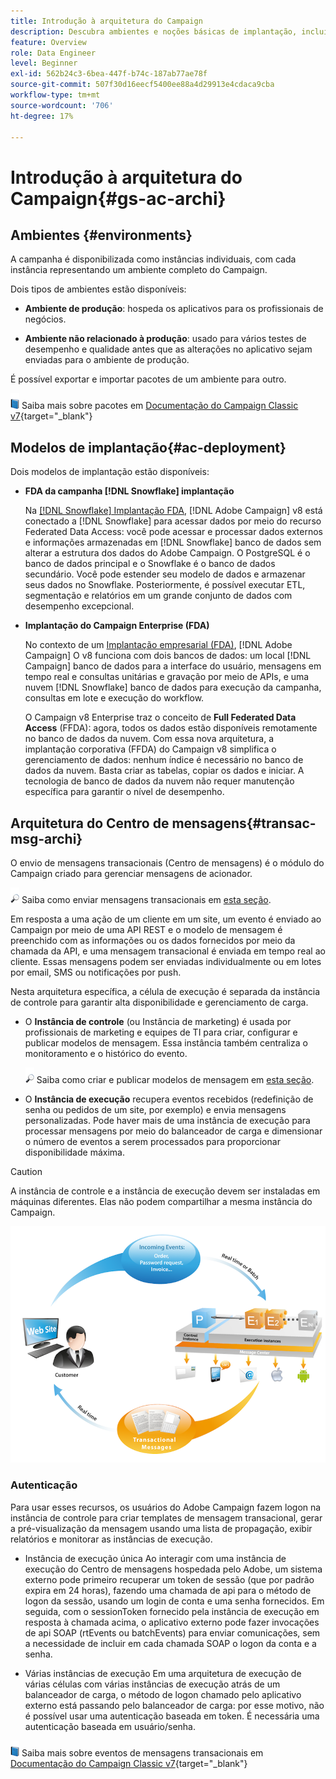 ```yaml
---
title: Introdução à arquitetura do Campaign
description: Descubra ambientes e noções básicas de implantação, incluindo como criar relatórios sobre um ambiente de campanha.
feature: Overview
role: Data Engineer
level: Beginner
exl-id: 562b24c3-6bea-447f-b74c-187ab77ae78f
source-git-commit: 507f30d16eecf5400ee88a4d29913e4cdaca9cba
workflow-type: tm+mt
source-wordcount: '706'
ht-degree: 17%

---
```


# Introdução à arquitetura do Campaign{#gs-ac-archi}

## Ambientes {#environments}

A campanha é disponibilizada como instâncias individuais, com cada instância representando um ambiente completo do Campaign.

Dois tipos de ambientes estão disponíveis:

* **Ambiente de produção**: hospeda os aplicativos para os profissionais de negócios.

* **Ambiente não relacionado à produção**: usado para vários testes de desempenho e qualidade antes que as alterações no aplicativo sejam enviadas para o ambiente de produção.

É possível exportar e importar pacotes de um ambiente para outro.

![](../assets/do-not-localize/book.png) Saiba mais sobre pacotes em [Documentação do Campaign Classic v7](https://experienceleague.adobe.com/docs/campaign-classic/using/getting-started/administration-basics/working-with-data-packages.html){target=&quot;_blank&quot;}

## Modelos de implantação{#ac-deployment}

Dois modelos de implantação estão disponíveis:

* **FDA da campanha [!DNL Snowflake] implantação**

   Na [[!DNL Snowflake] Implantação FDA](fda-deployment.md), [!DNL Adobe Campaign] v8 está conectado a [!DNL Snowflake] para acessar dados por meio do recurso Federated Data Access: você pode acessar e processar dados externos e informações armazenadas em [!DNL Snowflake] banco de dados sem alterar a estrutura dos dados do Adobe Campaign. O PostgreSQL é o banco de dados principal e o Snowflake é o banco de dados secundário. Você pode estender seu modelo de dados e armazenar seus dados no Snowflake. Posteriormente, é possível executar ETL, segmentação e relatórios em um grande conjunto de dados com desempenho excepcional.

* **Implantação do Campaign Enterprise (FDA)**

   No contexto de um [Implantação empresarial (FDA)](enterprise-deployment.md), [!DNL Adobe Campaign] O v8 funciona com dois bancos de dados: um local [!DNL Campaign] banco de dados para a interface do usuário, mensagens em tempo real e consultas unitárias e gravação por meio de APIs, e uma nuvem [!DNL Snowflake] banco de dados para execução da campanha, consultas em lote e execução do workflow.

   O Campaign v8 Enterprise traz o conceito de **Full Federated Data Access** (FFDA): agora, todos os dados estão disponíveis remotamente no banco de dados da nuvem. Com essa nova arquitetura, a implantação corporativa (FFDA) do Campaign v8 simplifica o gerenciamento de dados: nenhum índice é necessário no banco de dados da nuvem. Basta criar as tabelas, copiar os dados e iniciar. A tecnologia de banco de dados da nuvem não requer manutenção específica para garantir o nível de desempenho.


## Arquitetura do Centro de mensagens{#transac-msg-archi}

O envio de mensagens transacionais (Centro de mensagens) é o módulo do Campaign criado para gerenciar mensagens de acionador.

![](../assets/do-not-localize/glass.png) Saiba como enviar mensagens transacionais em [esta seção](../send/transactional.md).

Em resposta a uma ação de um cliente em um site, um evento é enviado ao Campaign por meio de uma API REST e o modelo de mensagem é preenchido com as informações ou os dados fornecidos por meio da chamada da API, e uma mensagem transacional é enviada em tempo real ao cliente. Essas mensagens podem ser enviadas individualmente ou em lotes por email, SMS ou notificações por push.

Nesta arquitetura específica, a célula de execução é separada da instância de controle para garantir alta disponibilidade e gerenciamento de carga.

* O **Instância de controle** (ou Instância de marketing) é usada por profissionais de marketing e equipes de TI para criar, configurar e publicar modelos de mensagem. Essa instância também centraliza o monitoramento e o histórico do evento.

   ![](../assets/do-not-localize/glass.png) Saiba como criar e publicar modelos de mensagem em [esta seção](../send/transactional.md).

* O **Instância de execução** recupera eventos recebidos (redefinição de senha ou pedidos de um site, por exemplo) e envia mensagens personalizadas. Pode haver mais de uma instância de execução para processar mensagens por meio do balanceador de carga e dimensionar o número de eventos a serem processados para proporcionar disponibilidade máxima.

>[!CAUTION]
>
>A instância de controle e a instância de execução devem ser instaladas em máquinas diferentes. Elas não podem compartilhar a mesma instância do Campaign.

![](assets/messagecenter_diagram.png)

### Autenticação

Para usar esses recursos, os usuários do Adobe Campaign fazem logon na instância de controle para criar templates de mensagem transacional, gerar a pré-visualização da mensagem usando uma lista de propagação, exibir relatórios e monitorar as instâncias de execução.

* Instância de execução única Ao interagir com uma instância de execução do Centro de mensagens hospedada pelo Adobe, um sistema externo pode primeiro recuperar um token de sessão (que por padrão expira em 24 horas), fazendo uma chamada de api para o método de logon da sessão, usando um login de conta e uma senha fornecidos.
Em seguida, com o sessionToken fornecido pela instância de execução em resposta à chamada acima, o aplicativo externo pode fazer invocações de api SOAP (rtEvents ou batchEvents) para enviar comunicações, sem a necessidade de incluir em cada chamada SOAP o logon da conta e a senha.

* Várias instâncias de execução Em uma arquitetura de execução de várias células com várias instâncias de execução atrás de um balanceador de carga, o método de logon chamado pelo aplicativo externo está passando pelo balanceador de carga: por esse motivo, não é possível usar uma autenticação baseada em token. É necessária uma autenticação baseada em usuário/senha.

![](../assets/do-not-localize/book.png) Saiba mais sobre eventos de mensagens transacionais em [Documentação do Campaign Classic v7](https://experienceleague.adobe.com/docs/campaign-classic/using/transactional-messaging/processing/event-description.html#about-transactional-messaging-datamodel){target=&quot;_blank&quot;}
